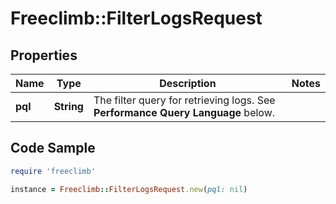 # Freeclimb::FilterLogsRequest

## Properties

Name | Type | Description | Notes
------------ | ------------- | ------------- | -------------
**pql** | **String** | The filter query for retrieving logs. See **Performance Query Language** below. | 

## Code Sample

```ruby
require 'freeclimb'

instance = Freeclimb::FilterLogsRequest.new(pql: nil)
```



